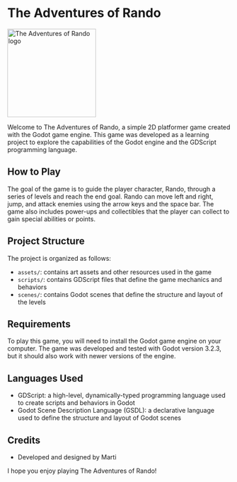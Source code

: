 # The Adventures of Rando

<img src="https://w7.pngwing.com/pngs/334/36/png-transparent-battle-axe-tool-icon-cartoon-ax-cartoon-character-technic-cartoons-thumbnail.png" alt="The Adventures of Rando logo" width="200">

Welcome to The Adventures of Rando, a simple 2D platformer game created with the Godot game engine. This game was developed as a learning project to explore the capabilities of the Godot engine and the GDScript programming language.

## How to Play

The goal of the game is to guide the player character, Rando, through a series of levels and reach the end goal. Rando can move left and right, jump, and attack enemies using the arrow keys and the space bar. The game also includes power-ups and collectibles that the player can collect to gain special abilities or points.

## Project Structure

The project is organized as follows:

- `assets/`: contains art assets and other resources used in the game
- `scripts/`: contains GDScript files that define the game mechanics and behaviors
- `scenes/`: contains Godot scenes that define the structure and layout of the levels

## Requirements

To play this game, you will need to install the Godot game engine on your computer. The game was developed and tested with Godot version 3.2.3, but it should also work with newer versions of the engine.

## Languages Used

- GDScript: a high-level, dynamically-typed programming language used to create scripts and behaviors in Godot
- Godot Scene Description Language (GSDL): a declarative language used to define the structure and layout of Godot scenes

## Credits

- Developed and designed by Marti

I hope you enjoy playing The Adventures of Rando!
